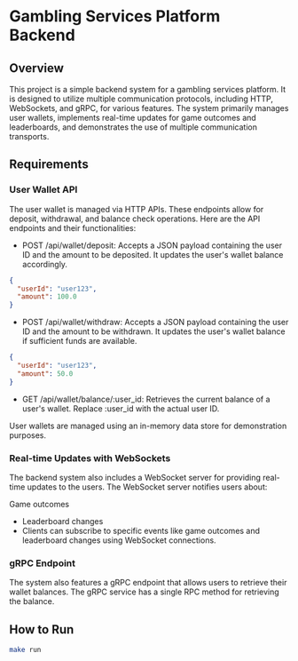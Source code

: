 # Gambling Services Platform Backend

## Overview

This project is a simple backend system for a gambling services platform. It is designed to utilize multiple communication protocols, including HTTP, WebSockets, and gRPC, for various features. The system primarily manages user wallets, implements real-time updates for game outcomes and leaderboards, and demonstrates the use of multiple communication transports.

## Requirements
### User Wallet API

The user wallet is managed via HTTP APIs. These endpoints allow for deposit, withdrawal, and balance check operations. Here are the API endpoints and their functionalities:

- POST /api/wallet/deposit: Accepts a JSON payload containing the user ID and the amount to be deposited. It updates the user's wallet balance accordingly.

```json
{
  "userId": "user123",
  "amount": 100.0
}
```

- POST /api/wallet/withdraw: Accepts a JSON payload containing the user ID and the amount to be withdrawn. It updates the user's wallet balance if sufficient funds are available.

```json
{
  "userId": "user123",
  "amount": 50.0
}
```

- GET /api/wallet/balance/:user_id: Retrieves the current balance of a user's wallet. Replace :user_id with the actual user ID.

User wallets are managed using an in-memory data store for demonstration purposes.

### Real-time Updates with WebSockets

The backend system also includes a WebSocket server for providing real-time updates to the users. The WebSocket server notifies users about:

Game outcomes
- Leaderboard changes
- Clients can subscribe to specific events like game outcomes and leaderboard changes using WebSocket connections.

### gRPC Endpoint

The system also features a gRPC endpoint that allows users to retrieve their wallet balances. The gRPC service has a single RPC method for retrieving the balance.

## How to Run
```bash
make run
```